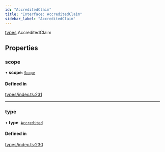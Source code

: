 ```yaml
---
id: "AccreditedClaim"
title: "Interface: AccreditedClaim"
sidebar_label: "AccreditedClaim"
---
```


[types](../../../modules/Types/Types.md).AccreditedClaim

## Properties

### scope

• **scope**: [`Scope`](../Scope/Scope.md)

#### Defined in

[types/index.ts:231](https://github.com/PolymeshAssociation/polymesh-sdk/blob/372a67e5d/src/types/index.ts#L231)

___

### type

• **type**: [`Accredited`](../../../enums/Types/ClaimType/ClaimType.md#accredited)

#### Defined in

[types/index.ts:230](https://github.com/PolymeshAssociation/polymesh-sdk/blob/372a67e5d/src/types/index.ts#L230)
